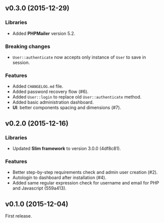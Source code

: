 ## v0.3.0 (2015-12-29)

### Libraries
- Added **PHPMailer** version 5.2.

### Breaking changes
- `User::authenticate` now accepts only instance of `User` to save in session.

### Features
- Added `CHANGELOG.md` file.
- Added password recovery flow (#6).
- Added `User::login` to replace old `User::authenticate` method.
- Added basic administration dashboard.
- **UI**: better components spacing and dimensions (#7).

## v0.2.0 (2015-12-16)

### Libraries
- Updated **Slim framework** to version 3.0.0 (4df8c81).

### Features
- Better step-by-step requirements check and admin user creation (#2).
- Autologin to dashboard after installation (#4).
- Added same regular expression check for username and email for PHP and Javascript (559a413).

## v0.1.0 (2015-12-04)

First release.
